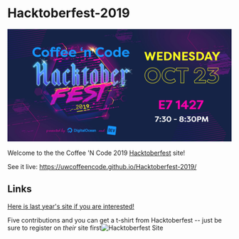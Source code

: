 # Hacktoberfest-2019

![CNC + Hacktoberfest logo](./images/cnc-hacktoberfest-logo.jpg)

Welcome to the the Coffee 'N Code 2019 [Hacktoberfest](https://hacktoberfest.digitalocean.com) site!

See it live: https://uwcoffeencode.github.io/Hacktoberfest-2019/


## Links

[Here is last year's site if you are interested!](https://github.com/UWCoffeeNCode/UWCoffeeNCodeCollabSite)

Five contributions and you can get a t-shirt from Hacktoberfest -- just be sure to register on _their_ site first![Hacktoberfest Site](https://hacktoberfest.digitalocean.com/)
